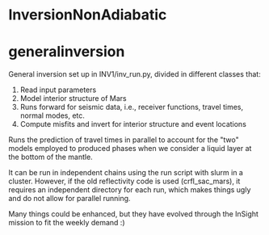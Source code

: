 # InversionNonAdiabatic
# generalinversion

General inversion set up in INV1/inv_run.py, divided in different classes that:
1. Read input parameters
2. Model interior structure of Mars
3. Runs forward for seismic data, i.e., receiver functions, travel times, normal modes, etc.
4. Compute misfits and invert for interior structure and event locations

Runs the prediction of travel times in parallel to account for the "two" models employed to produced phases when we consider a liquid layer at the bottom of the mantle. 

It can be run in independent chains using the run script with slurm in a cluster. However, if the old reflectivity code is used (crfl_sac_mars), it requires an independent directory for each run, which makes things ugly and do not allow for parallel running. 

Many things could be enhanced, but they have evolved through the InSight mission to fit the weekly demand :)
